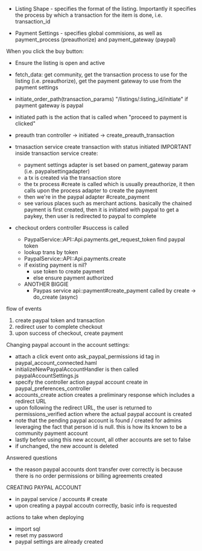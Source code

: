 

- Listing Shape - specifies the format of the listing. Importantly it specifies the process by which a transaction for the item is done, i.e. transaction_id

- Payment Settings - specifies global commisions, as well as payment_process (preauthorize) and payment_gateway (paypal)


When you click the buy button:
  - Ensure the listing is open and active
  - fetch_data: get community, get the transaction process to use for the listing (i.e. preauthorize), get the payment gateway to use from the payment settings
  - initiate_order_path(transaction_params) "/listings/:listing_id/initiate" if payment gateway is paypal
  - initiated path is the action that is called when "proceed to payment is clicked"
  - preauth tran controller -> initiated -> create_preauth_transaction
  - trnasaction service create transaction with status initiated
  IMPORTANT
    inside transaction service create:
      - payment settings adapter is set based on pament_gateway param (i.e. paypalsettingadapter)
      - a tx is created via the transaction store
      - the tx process #create is called which is usually preauthorize, it then calls upon the process adapter to create the payment
      - then we're in the paypal adapter #create_payment
      - see various places such as merchant actions. basically the chained payment is first created, then it is initiated with paypal to get a paykey, then user is redirected to paypal to complete

  - checkout orders controller #success is called
    - PaypalService::API::Api.payments.get_request_token find  paypal token
    - lookup trans by token
    - PaypalService::API::Api.payments.create
    - if existing payment is nil?
      - use token to create payment
      - else ensure payment authorized
    - ANOTHER BIGGIE
      - Paypas service  api::payment#create_payment called by create -> do_create (async)




flow of events
1) create paypal token and transaction
2) redirect user to complete checkout
3) upon success of checkout, create payment


Changing paypal account in the account settings:

- attach a click event onto ask_paypal_permissions id tag in paypal_account_connected.haml
- initializeNewPaypalAccountHandler is then called paypalAccountSettings.js
- specify the controller action paypal account create in paypal_preferences_controller
- accounts_create action creates a preliminary response which includes a redirect URL
- upon following the redirect URL, the user is returned to permissions_verified action where the actual paypal account is created
- note that the pending paypal account is found / created for admins leveraging the fact that person id is null. this is how its known to be a community payment account
- lastly before using this new account, all other accounts are set to false
- if unchanged, the new account is deleted




Answered questions

- the reason paypal accounts dont transfer over correctly is because there is no order permissions or billing agreements created 


CREATING PAYPAL ACCOUNT

- in paypal service / accounts # create
- upon creating a paypal accoutn correctly, basic info is requested





actions to take when deploying

- import sql
- reset my password
- paypal settings are already created

